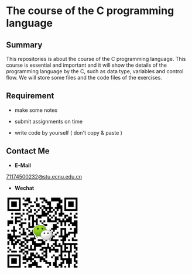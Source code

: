 # The course of the C programming language

## Summary

This repositories is about the course of the C programming language. This course is essential and important and it will show the details of the programming language by the C, such as data type, variables and control flow. We will store some files and the code files of the exercises.

## Requirement

 - make some notes

 - submit assignments on time
 
 - write code by yourself ( don't copy & paste )

## Contact Me

 - **E-Mail**

71174500232@stu.ecnu.edu.cn

 - **Wechat**

![Wechat](files/wechat-qrcode.png)